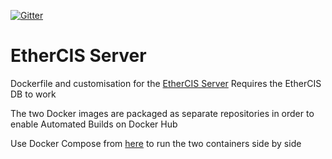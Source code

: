 [![Gitter](https://img.shields.io/gitter/room/nwjs/nw.js.svg?style=flat-square)](https://gitter.im/Ripple-Foundation/General)

# EtherCIS Server

Dockerfile and customisation for the [EtherCIS Server](http://ethercis.org/)
Requires the EtherCIS DB to work

The two Docker images are packaged as separate repositories in order to enable Automated Builds on Docker Hub

Use Docker Compose from [here](https://github.com/RippleOSI/Ripple-Stack-Vagrant-Docker) to run the two containers side by side
